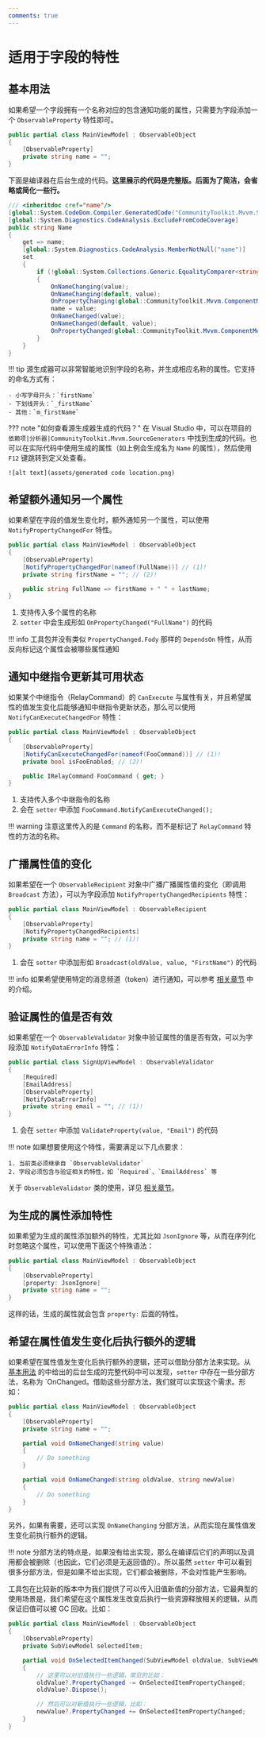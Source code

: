 ```yaml
---
comments: true
---
```


# 适用于字段的特性

## 基本用法

如果希望一个字段拥有一个名称对应的包含通知功能的属性，只需要为字段添加一个 `ObservableProperty` 特性即可。

```csharp
public partial class MainViewModel : ObservableObject
{
    [ObservableProperty]
    private string name = "";
}
```

下面是编译器在后台生成的代码。**这里展示的代码是完整版。后面为了简洁，会省略或简化一些行。**

```csharp
/// <inheritdoc cref="name"/>
[global::System.CodeDom.Compiler.GeneratedCode("CommunityToolkit.Mvvm.SourceGenerators.ObservablePropertyGenerator", "8.2.0.0")]
[global::System.Diagnostics.CodeAnalysis.ExcludeFromCodeCoverage]
public string Name
{
    get => name;
    [global::System.Diagnostics.CodeAnalysis.MemberNotNull("name")]
    set
    {
        if (!global::System.Collections.Generic.EqualityComparer<string>.Default.Equals(name, value))
        {
            OnNameChanging(value);
            OnNameChanging(default, value);
            OnPropertyChanging(global::CommunityToolkit.Mvvm.ComponentModel.__Internals.__KnownINotifyPropertyChangingArgs.Name);
            name = value;
            OnNameChanged(value);
            OnNameChanged(default, value);
            OnPropertyChanged(global::CommunityToolkit.Mvvm.ComponentModel.__Internals.__KnownINotifyPropertyChangedArgs.Name);
        }
    }
}
```

!!! tip
    源生成器可以非常智能地识别字段的名称，并生成相应名称的属性。它支持的命名方式有：

    - 小写字母开头：`firstName`
    - 下划线开头：`_firstName`
    - 其他：`m_firstName`

??? note "如何查看源生成器生成的代码？"
    在 Visual Studio 中，可以在项目的 `依赖项|分析器|CommunityToolkit.Mvvm.SourceGenerators` 中找到生成的代码。也可以在实际代码中使用生成的属性（如上例会生成名为 `Name` 的属性），然后使用 `F12` 键跳转到定义处查看。

    ![alt text](assets/generated code location.png)

## 希望额外通知另一个属性

如果希望在字段的值发生变化时，额外通知另一个属性，可以使用 `NotifyPropertyChangedFor` 特性。

```csharp
public partial class MainViewModel : ObservableObject
{
    [ObservableProperty]
    [NotifyPropertyChangedFor(nameof(FullName))] // (1)!
    private string firstName = ""; // (2)!

    public string FullName => firstName + " " + lastName;
}
```

1. 支持传入多个属性的名称
2. `setter` 中会生成形如 `OnPropertyChanged("FullName")` 的代码

!!! info
    工具包并没有类似 `PropertyChanged.Fody` 那样的 `DependsOn` 特性，从而反向标记这个属性会被哪些属性通知

## 通知中继指令更新其可用状态

如果某个中继指令（RelayCommand）的 `CanExecute` 与属性有关，并且希望属性的值发生变化后能够通知中继指令更新状态，那么可以使用 `NotifyCanExecuteChangedFor` 特性：

```csharp
public partial class MainViewModel : ObservableObject
{
    [ObservableProperty]
    [NotifyCanExecuteChangedFor(nameof(FooCommand))] // (1)!
    private bool isFooEnabled; // (2)!

    public IRelayCommand FooCommand { get; }
}
```

1. 支持传入多个中继指令的名称
2. 会在 `setter` 中添加 `FooCommand.NotifyCanExecuteChanged();`

!!! warning
    注意这里传入的是 `Command` 的名称，而不是标记了 `RelayCommand` 特性的方法的名称。

## 广播属性值的变化

如果希望在一个 `ObservableRecipient` 对象中广播广播属性值的变化（即调用 `Broadcast` 方法），可以为字段添加 `NotifyPropertyChangedRecipients` 特性：

```csharp
public partial class MainViewModel : ObservableRecipient
{
    [ObservableProperty]
    [NotifyPropertyChangedRecipients]
    private string name = ""; // (1)!
}
```

1. 会在 `setter` 中添加形如 `Broadcast(oldValue, value, "FirstName")` 的代码

!!! info
    如果希望使用特定的消息频道（token）进行通知，可以参考 [相关章节](../ComponentModel/ObservableRecipient.md#messenger) 中的介绍。

## 验证属性的值是否有效

如果希望在一个 `ObservableValidator` 对象中验证属性的值是否有效，可以为字段添加 `NotifyDataErrorInfo` 特性：

```csharp
public partial class SignUpViewModel : ObservableValidator
{
    [Required]
    [EmailAddress]
    [ObservableProperty]
    [NotifyDataErrorInfo]
    private string email = ""; // (1)!
}
```

1. 会在 `setter` 中添加 `ValidateProperty(value, "Email")` 的代码

!!! note
    如果想要使用这个特性，需要满足以下几点要求：

    1. 当前类必须继承自 `ObservableValidator`
    2. 字段必须包含与验证相关的特性，如 `Required`、`EmailAddress` 等

关于 `ObservableValidator` 类的使用，详见 [相关章节](../ComponentModel/ObservableValidator.md)。

## 为生成的属性添加特性

如果希望为生成的属性添加额外的特性，尤其比如 `JsonIgnore` 等，从而在序列化时忽略这个属性，可以使用下面这个特殊语法：

```csharp
public partial class MainViewModel : ObservableObject
{
    [ObservableProperty]
    [property: JsonIgnore]
    private string name = "";
}
```

这样的话，生成的属性就会包含 `property:` 后面的特性。

## 希望在属性值发生变化后执行额外的逻辑

如果希望在属性值发生变化后执行额外的逻辑，还可以借助分部方法来实现。从 [基本用法](#基本用法) 的中给出的后台生成的完整代码中可以发现，`setter` 中存在一些分部方法，名称为 `On<PropertyName>Changed。借助这些分部方法，我们就可以实现这个需求。形如：

```csharp
public partial class MainViewModel : ObservableObject
{
    [ObservableProperty]
    private string name = "";

    partial void OnNameChanged(string value)
    {
        // Do something
    }

    partial void OnNameChanged(string oldValue, string newValue)
    {
        // Do something
    }
}
```

另外，如果有需要，还可以实现 `OnNameChanging` 分部方法，从而实现在属性值发生变化前执行额外的逻辑。

!!! note
    分部方法的特点是，如果没有给出实现，那么在编译后它们的声明以及调用都会被删除（也因此，它们必须是无返回值的）。所以虽然 `setter` 中可以看到很多分部方法，但是如果不给出实现，它们都会被删除，不会对性能产生影响。

工具包在比较新的版本中为我们提供了可以传入旧值新值的分部方法，它最典型的使用场景是，我们希望在这个属性发生改变后执行一些资源释放相关的逻辑，从而保证旧值可以被 GC 回收。比如：

```csharp
public partial class MainViewModel : ObservableObject
{
    [ObservableProperty]
    private SubViewModel selectedItem;

    partial void OnSelectedItemChanged(SubViewModel oldValue, SubViewModel newValue)
    {
        // 这里可以对旧值执行一些逻辑，常见的比如：
        oldValue?.PropertyChanged -= OnSelectedItemPropertyChanged;
        oldValue?.Dispose();

        // 然后可以对新值执行一些逻辑，比如：
        newValue?.PropertyChanged += OnSelectedItemPropertyChanged;
    }
}
```